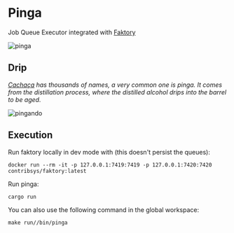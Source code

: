 # Pinga

Job Queue Executor integrated with [Faktory](https://contribsys.com/faktory/)

![pinga](./docs/pinga.png)

## Drip

*[Cachaça](https://en.wikipedia.org/wiki/Cacha%C3%A7a) has thousands of names, a very common one is pinga. It comes from the distillation process, where the distilled alcohol drips into the barrel to be aged.*

![pingando](./docs/pinga.gif)

## Execution

Run faktory locally in dev mode with (this doesn't persist the queues):

```
docker run --rm -it -p 127.0.0.1:7419:7419 -p 127.0.0.1:7420:7420 contribsys/faktory:latest
```

Run pinga:

```
cargo run
```

You can also use the following command in the global workspace:

```
make run//bin/pinga
```
